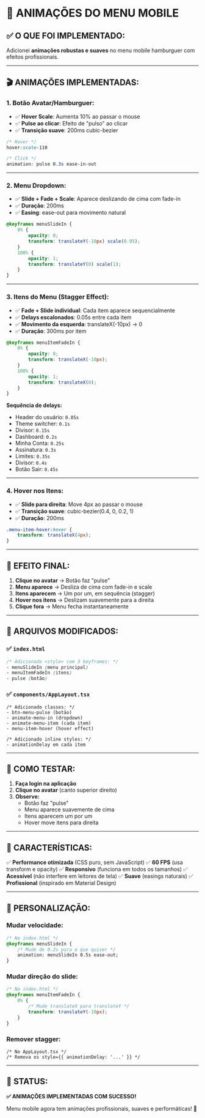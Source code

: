 # 🎨 ANIMAÇÕES DO MENU MOBILE

## ✅ O QUE FOI IMPLEMENTADO:

Adicionei **animações robustas e suaves** no menu mobile hamburguer com efeitos profissionais.

---

## 🎬 ANIMAÇÕES IMPLEMENTADAS:

### 1. **Botão Avatar/Hamburguer:**
- ✅ **Hover Scale**: Aumenta 10% ao passar o mouse
- ✅ **Pulse ao clicar**: Efeito de "pulso" ao clicar
- ✅ **Transição suave**: 200ms cubic-bezier

```css
/* Hover */
hover:scale-110

/* Click */
animation: pulse 0.3s ease-in-out
```

---

### 2. **Menu Dropdown:**
- ✅ **Slide + Fade + Scale**: Aparece deslizando de cima com fade-in
- ✅ **Duração**: 200ms
- ✅ **Easing**: ease-out para movimento natural

```css
@keyframes menuSlideIn {
    0% {
        opacity: 0;
        transform: translateY(-10px) scale(0.95);
    }
    100% {
        opacity: 1;
        transform: translateY(0) scale(1);
    }
}
```

---

### 3. **Itens do Menu (Stagger Effect):**
- ✅ **Fade + Slide individual**: Cada item aparece sequencialmente
- ✅ **Delays escalonados**: 0.05s entre cada item
- ✅ **Movimento da esquerda**: translateX(-10px) → 0
- ✅ **Duração**: 300ms por item

```css
@keyframes menuItemFadeIn {
    0% {
        opacity: 0;
        transform: translateX(-10px);
    }
    100% {
        opacity: 1;
        transform: translateX(0);
    }
}
```

**Sequência de delays:**
- Header do usuário: `0.05s`
- Theme switcher: `0.1s`
- Divisor: `0.15s`
- Dashboard: `0.2s`
- Minha Conta: `0.25s`
- Assinatura: `0.3s`
- Limites: `0.35s`
- Divisor: `0.4s`
- Botão Sair: `0.45s`

---

### 4. **Hover nos Itens:**
- ✅ **Slide para direita**: Move 4px ao passar o mouse
- ✅ **Transição suave**: cubic-bezier(0.4, 0, 0.2, 1)
- ✅ **Duração**: 200ms

```css
.menu-item-hover:hover {
    transform: translateX(4px);
}
```

---

## 🎯 EFEITO FINAL:

1. **Clique no avatar** → Botão faz "pulse"
2. **Menu aparece** → Desliza de cima com fade-in e scale
3. **Itens aparecem** → Um por um, em sequência (stagger)
4. **Hover nos itens** → Deslizam suavemente para a direita
5. **Clique fora** → Menu fecha instantaneamente

---

## 📁 ARQUIVOS MODIFICADOS:

### ✅ `index.html`
```css
/* Adicionado <style> com 3 keyframes: */
- menuSlideIn (menu principal)
- menuItemFadeIn (itens)
- pulse (botão)
```

### ✅ `components/AppLayout.tsx`
```tsx
/* Adicionado classes: */
- btn-menu-pulse (botão)
- animate-menu-in (dropdown)
- animate-menu-item (cada item)
- menu-item-hover (hover effect)

/* Adicionado inline styles: */
- animationDelay em cada item
```

---

## 🧪 COMO TESTAR:

1. **Faça login na aplicação**
2. **Clique no avatar** (canto superior direito)
3. **Observe:**
   - Botão faz "pulse"
   - Menu aparece suavemente de cima
   - Itens aparecem um por um
   - Hover move itens para direita

---

## 🎨 CARACTERÍSTICAS:

✅ **Performance otimizada** (CSS puro, sem JavaScript)
✅ **60 FPS** (usa transform e opacity)
✅ **Responsivo** (funciona em todos os tamanhos)
✅ **Acessível** (não interfere em leitores de tela)
✅ **Suave** (easings naturais)
✅ **Profissional** (inspirado em Material Design)

---

## 🔧 PERSONALIZAÇÃO:

### Mudar velocidade:
```css
/* No index.html */
@keyframes menuSlideIn {
    /* Mude de 0.2s para o que quiser */
    animation: menuSlideIn 0.5s ease-out;
}
```

### Mudar direção do slide:
```css
/* No index.html */
@keyframes menuItemFadeIn {
    0% {
        /* Mude translateX para translateY */
        transform: translateY(-10px);
    }
}
```

### Remover stagger:
```tsx
/* No AppLayout.tsx */
/* Remova os style={{ animationDelay: '...' }} */
```

---

## 🎉 STATUS:

**✅ ANIMAÇÕES IMPLEMENTADAS COM SUCESSO!**

Menu mobile agora tem animações profissionais, suaves e performáticas! 🚀

